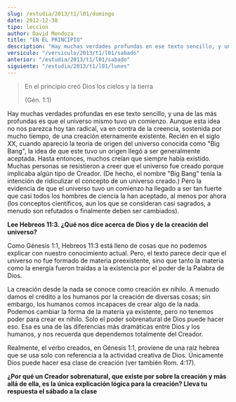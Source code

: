 ```yaml
---
slug: /estudia/2013/t1/l01/domingo
date: 2012-12-30
tipo: leccion
author: David Mendoza
title: "EN EL PRINCIPIO"
description: "Hay muchas verdades profundas en ese texto sencillo, y una de las más profundas  es que el universo mismo tuvo un comienzo. Aunque esta idea no nos parezca hoy  tan radical, va en contra de la creencia, sostenida por mucho tiempo, de una  creación eternamente existente."
versiculo: "/versiculo/2013/t1/l01/sabado"
anterior: "/estudia/2013/t1/l01/sabado"
siguiente: "/estudia/2013/t1/l01/lunes"
---
```


> En el principio creó Dios los cielos y la tierra
>
> (Gén. 1:1)

Hay muchas verdades profundas en ese texto sencillo, y una de las más profundas es que el universo mismo tuvo un comienzo. Aunque esta idea no nos parezca hoy tan radical, va en contra de la creencia, sostenida por mucho tiempo, de una creación eternamente existente. Recién en el siglo XX, cuando apareció la teoría de origen del universo conocida como "Big Bang", la idea de que este tuvo un origen llegó a ser generalmente aceptada. Hasta entonces, mu­chos creían que siempre había existido. Muchas personas se resistieron a creer que el universo fue creado porque implicaba algún tipo de Creador. (De hecho, el nombre "Big Bang" tenía la intención de ridiculizar el concepto de un universo creado.) Pero la evidencia de que el universo tuvo un comienzo ha llegado a ser tan fuerte que casi todos los hombres de ciencia la han aceptado, al menos por ahora (los conceptos científicos, aun los que se consideran casi sagrados, a menudo son refutados o finalmente deben ser cambiados).

**Lee Hebreos 11:3. ¿Qué nos dice acerca de Dios y de la creación del universo?**

Como Génesis 1:1, Hebreos 11:3 está lleno de cosas que no podemos explicar con nuestro conocimiento actual. Pero, el texto parece decir que el universo no fue formado de materia preexistente, sino que tanto la materia como la energía fueron traídas a la existencia por el poder de la Palabra de Dios.

La creación desde la nada se conoce como creación ex nihilo. A menudo damos el crédito a los humanos por la creación de diversas cosas; sin embargo, los humanos comos incapaces de crear algo de la nada. Podemos cambiar la forma de la materia ya existente, pero no tenemos poder para crear ex nihilo. Solo el poder sobrenatural de Dios puede hacer eso. Esa es una de las diferencias más dramáticas entre Dios y los humanos, y nos recuerda que dependemos totalmente del Creador.

Realmente, el verbo creados, en Génesis 1:1, proviene de una raíz hebrea que se usa solo con referencia a la actividad creativa de Dios. Únicamente Dios puede hacer esa clase de creación (ver también Rom. 4:17).

**¿Por qué un Creador sobrenatural, que existe por sobre la creación y más allá de ella, es la única explicación lógica para la creación? Lleva tu respuesta el sábado a la clase**
